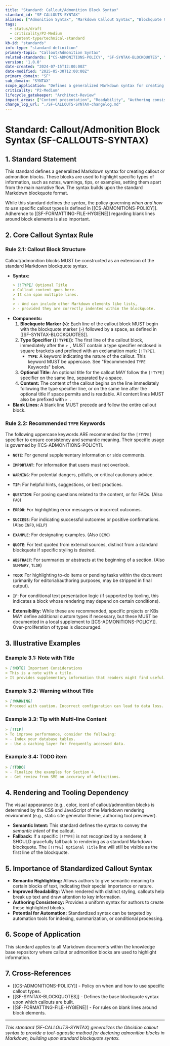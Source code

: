 ```yaml
---
title: "Standard: Callout/Admonition Block Syntax"
standard_id: "SF-CALLOUTS-SYNTAX"
aliases: ["Admonition Syntax", "Markdown Callout Syntax", "Blockquote Callouts"]
tags:
  - status/draft
  - criticality/P2-Medium
  - content-type/technical-standard
kb-id: "standards"
info-type: "standard-definition"
primary-topic: "Callout/Admonition Syntax"
related-standards: ["CS-ADMONITIONS-POLICY", "SF-SYNTAX-BLOCKQUOTES", "SF-FORMATTING-FILE-HYGIENE"]
version: '1.0.0'
date-created: "2024-07-15T12:00:00Z"
date-modified: "2025-05-30T12:00:00Z"
primary_domain: "SF"
sub_domain: "SYNTAX"
scope_application: "Defines a generalized Markdown syntax for creating callout/admonition blocks, intended to highlight specific types of information."
criticality: "P2-Medium"
lifecycle_gatekeeper: "Architect-Review"
impact_areas: ["Content presentation", "Readability", "Authoring consistency", "Semantic highlighting of information"]
change_log_url: "./SF-CALLOUTS-SYNTAX-changelog.md"
---
```

# Standard: Callout/Admonition Block Syntax (SF-CALLOUTS-SYNTAX)

## 1. Standard Statement

This standard defines a generalized Markdown syntax for creating callout or admonition blocks. These blocks are used to highlight specific types of information, such as notes, warnings, tips, or examples, setting them apart from the main narrative flow. The syntax builds upon the standard Markdown blockquote format.

While this standard defines the *syntax*, the policy governing *when and how to use* specific callout types is defined in [[CS-ADMONITIONS-POLICY]]. Adherence to [[SF-FORMATTING-FILE-HYGIENE]] regarding blank lines around block elements is also important.

## 2. Core Callout Syntax Rule

### Rule 2.1: Callout Block Structure
Callout/admonition blocks MUST be constructed as an extension of the standard Markdown blockquote syntax.
*   **Syntax:**
    ```markdown
    > [!TYPE] Optional Title
    > Callout content goes here.
    > It can span multiple lines.
    >
    > - And can include other Markdown elements like lists,
    > - provided they are correctly indented within the blockquote.
    ```
*   **Components:**
    1.  **Blockquote Marker (`>`):** Each line of the callout block MUST begin with the blockquote marker (`>`) followed by a space, as defined in [[SF-SYNTAX-BLOCKQUOTES]].
    2.  **Type Specifier (`[!TYPE]`):** The first line of the callout block, immediately after the `> `, MUST contain a type specifier enclosed in square brackets and prefixed with an exclamation mark: `[!TYPE]`.
        *   **`TYPE`**: A keyword indicating the nature of the callout. This keyword MUST be uppercase. See "Recommended `TYPE` Keywords" below.
    3.  **Optional Title:** An optional title for the callout MAY follow the `[!TYPE]` specifier on the same line, separated by a space.
    4.  **Content:** The content of the callout begins on the line immediately following the type specifier line, or on the same line after the optional title if space permits and is readable. All content lines MUST also be prefixed with `> `.
*   **Blank Lines:** A blank line MUST precede and follow the entire callout block.

### Rule 2.2: Recommended `TYPE` Keywords
The following uppercase keywords ARE recommended for the `[!TYPE]` specifier to ensure consistency and semantic meaning. Their specific usage is governed by [[CS-ADMONITIONS-POLICY]].

*   **`NOTE`**: For general supplementary information or side comments.
*   **`IMPORTANT`**: For information that users must not overlook.
*   **`WARNING`**: For potential dangers, pitfalls, or critical cautionary advice.
*   **`TIP`**: For helpful hints, suggestions, or best practices.
*   **`QUESTION`**: For posing questions related to the content, or for FAQs. (Also `FAQ`)
*   **`ERROR`**: For highlighting error messages or incorrect outcomes.
*   **`SUCCESS`**: For indicating successful outcomes or positive confirmations. (Also `INFO`, `HELP`)
*   **`EXAMPLE`**: For designating examples. (Also `DEMO`)
*   **`QUOTE`**: For text quoted from external sources, distinct from a standard blockquote if specific styling is desired.
*   **`ABSTRACT`**: For summaries or abstracts at the beginning of a section. (Also `SUMMARY`, `TLDR`)
*   **`TODO`**: For highlighting to-do items or pending tasks within the document (primarily for editorial/authoring purposes, may be stripped in final output).
*   **`IF`**: For conditional text presentation logic (if supported by tooling, this indicates a block whose rendering may depend on certain conditions).

*   **Extensibility:** While these are recommended, specific projects or KBs MAY define additional custom types if necessary, but these MUST be documented in a local supplement to [[CS-ADMONITIONS-POLICY]]. Over-proliferation of types is discouraged.

## 3. Illustrative Examples

### Example 3.1: Note with Title
```markdown
> [!NOTE] Important Considerations
> This is a note with a title.
> It provides supplementary information that readers might find useful.
```

### Example 3.2: Warning without Title
```markdown
> [!WARNING]
> Proceed with caution. Incorrect configuration can lead to data loss.
```

### Example 3.3: Tip with Multi-line Content
```markdown
> [!TIP]
> To improve performance, consider the following:
> - Index your database tables.
> - Use a caching layer for frequently accessed data.
```

### Example 3.4: TODO item
```markdown
> [!TODO]
> - Finalize the examples for Section 4.
> - Get review from SME on accuracy of definitions.
```

## 4. Rendering and Tooling Dependency

The visual appearance (e.g., color, icon) of callout/admonition blocks is determined by the CSS and JavaScript of the Markdown rendering environment (e.g., static site generator theme, authoring tool previewer).
*   **Semantic Intent:** This standard defines the syntax to convey the *semantic intent* of the callout.
*   **Fallback:** If a specific `[!TYPE]` is not recognized by a renderer, it SHOULD gracefully fall back to rendering as a standard Markdown blockquote. The `[!TYPE] Optional Title` line will still be visible as the first line of the blockquote.

## 5. Importance of Standardized Callout Syntax

*   **Semantic Highlighting:** Allows authors to give semantic meaning to certain blocks of text, indicating their special importance or nature.
*   **Improved Readability:** When rendered with distinct styling, callouts help break up text and draw attention to key information.
*   **Authoring Consistency:** Provides a uniform syntax for authors to create these highlighted blocks.
*   **Potential for Automation:** Standardized syntax can be targeted by automation tools for indexing, summarization, or conditional processing.

## 6. Scope of Application

This standard applies to all Markdown documents within the knowledge base repository where callout or admonition blocks are used to highlight information.

## 7. Cross-References
- [[CS-ADMONITIONS-POLICY]] - Policy on when and how to use specific callout types.
- [[SF-SYNTAX-BLOCKQUOTES]] - Defines the base blockquote syntax upon which callouts are built.
- [[SF-FORMATTING-FILE-HYGIENE]] - For rules on blank lines around block elements.

---
*This standard (SF-CALLOUTS-SYNTAX) generalizes the Obsidian callout syntax to provide a tool-agnostic method for declaring admonition blocks in Markdown, building upon standard blockquote syntax.*
